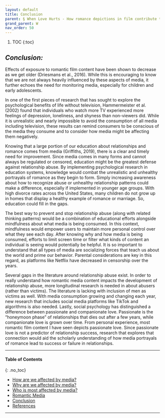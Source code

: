 ```yaml
---
layout: default
title: Conclusion  
parent: § When Love Hurts - How romance depictions in film contribute to relationship abuse 
grand_parent: W
nav_order: 50 
---
```

<style>
.dont-break-out {
  /* These are technically the same, but use both */
  overflow-wrap: break-word;
  word-wrap: break-word;

     -ms-word-break: break-all;
  /* This is the dangerous one in WebKit, as it breaks things wherever */
  word-break: break-all;
  /* Instead use this non-standard one: */
  word-break: break-word;
}

.youtube-container {
    position: relative;
    width: 100%;
    height: 0;
    padding-bottom: 56.25%;
}
.youtube-video {
    position: absolute;
    top: 0;
    left: 0;
    width: 100%;
    height: 100%;
}

</style>

<div class="dont-break-out" markdown="1">

1. TOC
{:toc}

## *Conclusion:*
Effects of exposure to romantic film content have been shown to decrease as we get older (Driesmans et al., 2016). While this is encouraging to know that we are not always heavily influenced by these aspects of media, it further echoes the need for monitoring media, especially for children and early adolescents.

In one of the first pieces of research that has sought to explore the psychological benefits of life without television, Hammermeister et al. (2002) found that individuals who watch more TV experienced more feelings of depression, loneliness, and shyness than non-viewers did. While it is unrealistic and nearly impossible to avoid the consumption of all media including television, these results can remind consumers to be conscious of the media they consume and to consider how media might be affecting them negatively.

Knowing that a large portion of our education about relationships and romance comes from media (Griffiths, 2019), there is a clear and timely need for improvement. Since media comes in many forms and cannot always be regulated or censored, education might be the greatest defense against relationship abuse. By implementing psychological research in education systems, knowledge would combat the unrealistic and unhealthy portrayals of romance as they begin to form. Simply increasing awareness about how to recognize abuse or unhealthy relationship patterns could make a difference, especially if implemented in younger age groups. With high divorce rates across the United States, many children do not grow up in homes that display a healthy example of romance or marriage. So, education could fill in the gaps.

The best way to prevent and stop relationship abuse (along with related thinking patterns) would be a combination of educational efforts alongside mindfulness about what media is being consumed. In this context, mindfulness would empower users to maintain more personal control over what they see each day. After knowing why and how media is being consumed, efforts to limit screen time or filter what kinds of content an individual is seeing would potentially be helpful. It is so important to understand that all types of media are socializing forces that teach us about the world and prime our behavior. Parental considerations are key in this regard, as platforms like Netflix have decreased in censorship over the years.

Several gaps in the literature around relationship abuse exist. In order to really understand how romantic media content impacts the development of relationship abuse, more longitudinal research is needed in about abusers (rather than victims). The literature is lacking with inclusion of men as victims as well. With media consumption growing and changing each year, new research that includes social media platforms like TikTok and algorithms is also needed. Lastly, social psychology has distinguished a difference between passionate and companionate love. Passionate is the “honeymoon phase” of relationships that dies out after a few years, while companionate love is grown over time. From personal experience, most romantic film content I have seen depicts passionate love. Since passionate love is not a predictor of relationship success, research that explores that connection would aid the scholarly understanding of how media portrayals of romance lead to success or failure in relationships.

***

#### Table of Contents
{: .no_toc}

<ul><li> <a href="/docs/W/When-Love-Hurts-How-romance-depictions-in-film-contribute-to-relationship-abuse-1/">
How are we affected by media?</a></li><li> <a href="/docs/W/When-Love-Hurts-How-romance-depictions-in-film-contribute-to-relationship-abuse-2/">
Why are we affected by media?</a></li><li> <a href="/docs/W/When-Love-Hurts-How-romance-depictions-in-film-contribute-to-relationship-abuse-3/">
Who is most affected by media?</a></li><li> <a href="/docs/W/When-Love-Hurts-How-romance-depictions-in-film-contribute-to-relationship-abuse-4/">
Romantic Media</a></li><li> <a href="/docs/W/When-Love-Hurts-How-romance-depictions-in-film-contribute-to-relationship-abuse-5/">
Conclusion</a></li><li> <a href="/docs/W/When-Love-Hurts-How-romance-depictions-in-film-contribute-to-relationship-abuse-6/">
References</a></li></ul>

***

</div>
